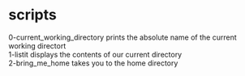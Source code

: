 # scripts 
0-current_working_directory prints the absolute name of the current working directort<br>
1-listit displays the contents of our current directory<br>
2-bring_me_home takes you to the home directory<br>

